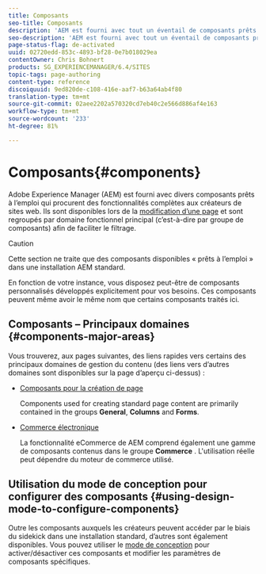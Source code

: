 ```yaml
---
title: Composants
seo-title: Composants
description: 'AEM est fourni avec tout un éventail de composants prêts à l’emploi qui procurent des fonctionnalités complètes aux créateurs de sites web. '
seo-description: 'AEM est fourni avec tout un éventail de composants prêts à l’emploi qui procurent des fonctionnalités complètes aux créateurs de sites web. '
page-status-flag: de-activated
uuid: 02720edd-853c-4893-bf28-0e7b018029ea
contentOwner: Chris Bohnert
products: SG_EXPERIENCEMANAGER/6.4/SITES
topic-tags: page-authoring
content-type: reference
discoiquuid: 9ed820de-c108-416e-aaf7-b63a64ab4f80
translation-type: tm+mt
source-git-commit: 02aee2202a570320cd7eb40c2e566d886af4e163
workflow-type: tm+mt
source-wordcount: '233'
ht-degree: 81%

---
```



# Composants{#components}

Adobe Experience Manager (AEM) est fourni avec divers composants prêts à l’emploi qui procurent des fonctionnalités complètes aux créateurs de sites web. Ils sont disponibles lors de la [modification d’une page](/help/sites-classic-ui-authoring/classic-page-author-edit-content.md) et sont regroupés par domaine fonctionnel principal (c’est-à-dire par groupe de composants) afin de faciliter le filtrage.

>[!CAUTION]
>
>Cette section ne traite que des composants disponibles « prêts à l’emploi » dans une installation AEM standard.
>
>En fonction de votre instance, vous disposez peut-être de composants personnalisés développés explicitement pour vos besoins. Ces composants peuvent même avoir le même nom que certains composants traités ici.

## Composants – Principaux domaines {#components-major-areas}

Vous trouverez, aux pages suivantes, des liens rapides vers certains des principaux domaines de gestion du contenu (des liens vers d’autres domaines sont disponibles sur la page d’aperçu ci-dessus) :

* [Composants pour la création de page](/help/sites-classic-ui-authoring/classic-page-author-edit-mode.md)

   Components used for creating standard page content are primarily contained in the groups **General**, **Columns** and **Forms**.

* [Commerce électronique](/help/sites-administering/ecommerce.md)

   La fonctionnalité eCommerce de AEM comprend également une gamme de composants contenus dans le groupe **Commerce** . L&#39;utilisation réelle peut dépendre du moteur de commerce utilisé.

## Utilisation du mode de conception pour configurer des composants {#using-design-mode-to-configure-components}

Outre les composants auxquels les créateurs peuvent accéder par le biais du sidekick dans une installation standard, d’autres sont également disponibles. Vous pouvez utiliser le [mode de conception](/help/sites-classic-ui-authoring/classic-page-author-design-mode.md#enable-disable-components) pour activer/désactiver ces composants et modifier les paramètres de composants spécifiques.

